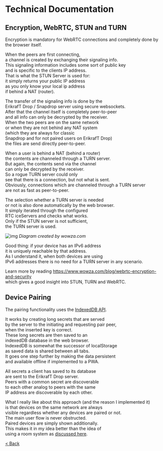# Technical Documentation
## Encryption, WebRTC, STUN and TURN

Encryption is mandatory for WebRTC connections and completely done by the browser itself.

When the peers are first connecting, \
a channel is created by exchanging their signaling info. \
This signaling information includes some sort of public key \
and is specific to the clients IP address. \
That is what the STUN Server is used for: \
it simply returns your public IP address \
as you only know your local ip address \
if behind a NAT (router).

The transfer of the signaling info is done by the \
ErikrafT Drop / Snapdrop server using secure websockets. \
After that the channel itself is completely peer-to-peer \
and all info can only be decrypted by the receiver. \
When the two peers are on the same network \
or when they are not behind any NAT system \
(which they are always for classic \
Snapdrop and for not paired users on ErikrafT Drop) \
the files are send directly peer-to-peer.

When a user is behind a NAT (behind a router) \
the contents are channeled through a TURN server. \
But again, the contents send via the channel \
can only be decrypted by the receiver. \
So a rogue TURN server could only \
see that there is a connection, but not what is sent. \
Obviously, connections which are channeled through a TURN server \
are not as fast as peer-to-peer.

The selection whether a TURN server is needed \
or not is also done automatically by the web browser. \
It simply iterated through the configured \
RTC iceServers and checks what works. \
Only if the STUN server is not sufficient, \
the TURN server is used.

![img](https://www.wowza.com/wp-content/uploads/WeRTC-Encryption-Diagrams-01.jpg)
_Diagram created by wowza.com_

Good thing: if your device has an IPv6 address \
it is uniquely reachable by that address. \
As I understand it, when both devices are using \
IPv6 addresses there is no need for a TURN server in any scenario.

Learn more by reading https://www.wowza.com/blog/webrtc-encryption-and-security \
which gives a good insight into STUN, TURN and WebRTC.


## Device Pairing

The pairing functionality uses the [IndexedDB API](https://developer.mozilla.org/en-US/docs/Web/API/IndexedDB_API).

It works by creating long secrets that are served \
by the server to the initiating and requesting pair peer, \
when the inserted key is correct. \
These long secrets are then saved to an \
indexedDB database in the web browser. \
IndexedDB is somewhat the successor of localStorage \
as saved data is shared between all tabs. \
It goes one step further by making the data persistent \
and available offline if implemented to a PWA.

All secrets a client has saved to its database \
are sent to the ErikrafT Drop server. \
Peers with a common secret are discoverable \
to each other analog to peers with the same \
IP address are discoverable by each other.

What I really like about this approach (and the reason I implemented it) \
is that devices on the same network are always \
visible regardless whether any devices are paired or not. \
The main user flow is never obstructed. \
Paired devices are simply shown additionally. \
This makes it in my idea better than the idea of \
using a room system as [discussed here](https://github.com/RobinLinus/snapdrop/pull/214).


[< Back](/README.md)

